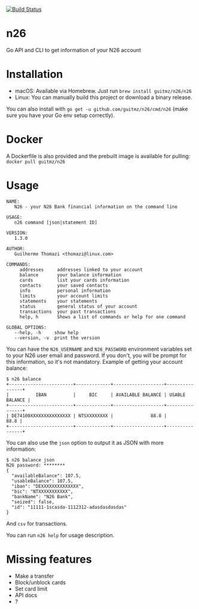 [![Build Status](https://travis-ci.org/guitmz/n26.svg?branch=master)](https://travis-ci.org/guitmz/n26)

# n26
Go API and CLI to get information of your N26 account

# Installation
- macOS: Available via Homebrew. Just run `brew install guitmz/n26/n26`
- Linux: You can manually build this project or download a binary release.

You can also install with `go get -u github.com/guitmz/n26/cmd/n26` (make sure you have your Go env setup correctly). 

# Docker
A Dockerfile is also provided and the prebuilt image is available for pulling: `docker pull guitmz/n26`

# Usage
```
NAME:
   N26 - your N26 Bank financial information on the command line

USAGE:
   n26 command [json|statement ID]

VERSION:
   1.3.0

AUTHOR:
   Guilherme Thomazi <thomazi@linux.com>

COMMANDS:
     addresses     addresses linked to your account
     balance       your balance information
     cards         list your cards information
     contacts      your saved contacts
     info          personal information
     limits        your account limits
     statements    your statements
     status        general status of your account
     transactions  your past transactions
     help, h       Shows a list of commands or help for one command

GLOBAL OPTIONS:
   --help, -h     show help
   --version, -v  print the version
```

You can have the `N26_USERNAME` and `N26_PASSWORD` environment variables set to your N26 user email and password. If you don't, you will be prompt for this information, so it's not mandatory.
Example of getting your account balance:
```
$ n26 balance
+------------------------+-------------+-------------------+----------------+
|          IBAN          |     BIC     | AVAILABLE BALANCE | USABLE BALANCE |
+------------------------+-------------+-------------------+----------------+
| DE74100XXXXXXXXXXXXXXX | NTSXXXXXXXX |              88.8 |           88.8 |
+------------------------+-------------+-------------------+----------------+
```

You can also use the `json` option to output it as JSON with more information:
```
$ n26 balance json
N26 password: ********
{
  "availableBalance": 107.5,
  "usableBalance": 107.5,
  "iban": "DEXXXXXXXXXXXXXX",
  "bic": "NTXXXXXXXXXXX",
  "bankName": "N26 Bank",
  "seized": false,
  "id": "11111-1scasda-1112312-adasdasdasdas"
}
```

And `csv` for transactions.

You can run `n26 help` for usage description.

# Missing features
- Make a transfer
- Block/unblock cards
- Set card limit
- API docs
- ?
